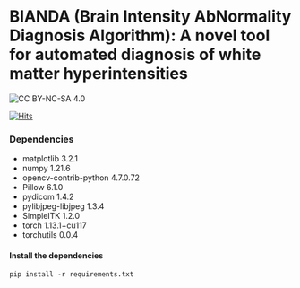 # BIANDA (Brain Intensity AbNormality Diagnosis Algorithm): A novel tool for automated diagnosis of white matter hyperintensities

![CC BY-NC-SA 4.0][cc-by-nc-sa-shield]

[cc-by-nc-sa-shield]: https://img.shields.io/badge/License-CC%20BY--NC--SA%204.0-lightgrey.svg
[![Hits](https://hits.seeyoufarm.com/api/count/incr/badge.svg?url=https%3A%2F%2Fgithub.com%2FKevinTsaiCodes%2Fwmansa&count_bg=%2379C83D&title_bg=%23555555&icon=&icon_color=%23E7E7E7&title=hits&edge_flat=false)](https://hits.seeyoufarm.com)


### Dependencies
- matplotlib 3.2.1
- numpy 1.21.6
- opencv-contrib-python 4.7.0.72
- Pillow 6.1.0
- pydicom 1.4.2
- pylibjpeg-libjpeg 1.3.4
- SimpleITK 1.2.0
- torch 1.13.1+cu117
- torchutils 0.0.4

#### Install the dependencies

    pip install -r requirements.txt
